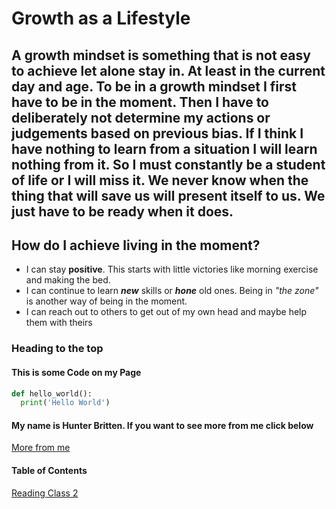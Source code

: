 # Growth as a Lifestyle

## A growth mindset is something that is not easy to achieve let alone stay in. At least in the current day and age. To be in a growth mindset I first have to be in the moment. Then I have to deliberately not determine my actions or judgements based on previous bias. If I think I have nothing to learn from a situation I will learn nothing from it. So I must constantly be a student of life or I will miss it. We never know when the thing that will save us will present itself to us. We just have to be ready when it does. 

## How do I achieve living in the moment?
- I can stay **positive**. This starts with little victories like morning exercise and making the bed.
- I can continue to learn **_new_** skills or **_hone_** old ones. Being in _"the zone"_ is another way of being in the moment.
- I can reach out to others to get out of my own head and maybe help them with theirs


### Heading to the top
[](https://live.staticflickr.com/4434/37166620110_9138a66392_b.jpg)


#### This is some Code on my Page
```python
def hello_world():
  print('Hello World')
```

#### My name is Hunter Britten. If you want to see more from me click below
[More from me](https://github.com/hgbritten)

#### Table of Contents

[Reading Class 2](read02.md)
